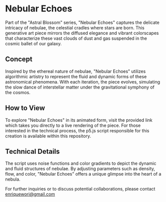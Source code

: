 # Nebular Echoes

Part of the "Astral Blossom" series, "Nebular Echoes" captures the delicate intricacy of nebulae, the celestial cradles where stars are born. This generative art piece mirrors the diffused elegance and vibrant colorscapes that characterize these vast clouds of dust and gas suspended in the cosmic ballet of our galaxy.

## Concept
Inspired by the ethereal nature of nebulae, "Nebular Echoes" utilizes algorithmic artistry to represent the fluid and dynamic forms of these astronomical phenomena. With each iteration, the piece evolves, simulating the slow dance of interstellar matter under the gravitational symphony of the cosmos.

## How to View
To explore "Nebular Echoes" in its animated form, visit the provided link which takes you directly to a live rendering of the piece. For those interested in the technical process, the p5.js script responsible for this creation is available within this repository.

## Technical Details
The script uses noise functions and color gradients to depict the dynamic and fluid structures of nebulae. By adjusting parameters such as density, flow, and color, "Nebular Echoes" offers a unique glimpse into the heart of a nebula.

For further inquiries or to discuss potential collaborations, please contact enriquewori@gmail.com
